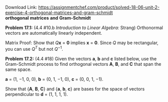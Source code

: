 Download Link: https://assignmentchef.com/product/solved-18-06-unit-2-exercise-4-orthogonal-matrices-and-gram-schmidt
<br>
<strong>orthogonal</strong> <strong>matrices</strong> <strong>and</strong> <strong>Gram-Schmidt</strong>

<strong>Problem</strong> <strong>17.1:</strong> (4.4 #10.b <em>Introduction</em> <em>to</em> <em>Linear</em> <em>Algebra:</em> Strang) Orthonormal vectors are automatically linearly independent.

Matrix Proof: Show that <em>Q</em><strong>x</strong> = <strong>0</strong> implies <strong>x</strong> = <strong>0</strong>. Since <em>Q</em> may be rectangular, you can use <em>Q<sup>T</sup></em> but not <em>Q</em><sup>−</sup><sup>1</sup>.

<strong>Problem</strong> <strong>17.2:</strong> (4.4 #18) Given the vectors <strong>a</strong>, <strong>b</strong> and <strong>c</strong> listed below, use the Gram-Schmidt process to find orthogonal vectors <strong>A</strong>, <strong>B</strong>, and <strong>C</strong> that span the same space.

<strong>a</strong> = (1, −1, 0, 0), <strong>b</strong> = (0, 1, −1, 0), <strong>c</strong> = (0, 0, 1, −1).

Show that {<strong>A</strong>, <strong>B</strong>, <strong>C</strong>} and {<strong>a</strong>, <strong>b</strong>, <strong>c</strong>} are bases for the space of vectors perpendicular to <strong>d</strong> = (1, 1, 1, 1).